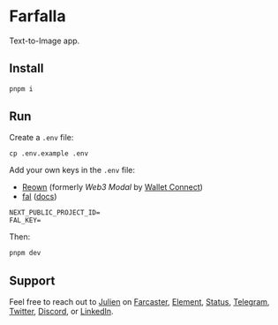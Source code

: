 # Farfalla

Text-to-Image app.

## Install

```bash
pnpm i
```

## Run

Create a `.env` file:

```
cp .env.example .env
```

Add your own keys in the `.env` file:

- [Reown](https://cloud.reown.com/) (formerly _Web3 Modal_ by [Wallet Connect](https://walletconnect.network/))
- [fal](https://fal.ai/) ([docs](https://docs.fal.ai/quick-start))

```
NEXT_PUBLIC_PROJECT_ID=
FAL_KEY=
```

Then:

```bash
pnpm dev
```

## Support

Feel free to reach out to [Julien](https://github.com/julienbrg) on [Farcaster](https://warpcast.com/julien-), [Element](https://matrix.to/#/@julienbrg:matrix.org), [Status](https://status.app/u/iwSACggKBkp1bGllbgM=#zQ3shmh1sbvE6qrGotuyNQB22XU5jTrZ2HFC8bA56d5kTS2fy), [Telegram](https://t.me/julienbrg), [Twitter](https://twitter.com/julienbrg), [Discord](https://discordapp.com/users/julienbrg), or [LinkedIn](https://www.linkedin.com/in/julienberanger/).
